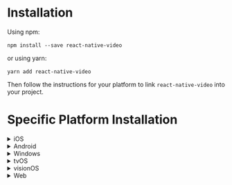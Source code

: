 # Installation

Using npm:

```shell
npm install --save react-native-video
```

or using yarn:

```shell
yarn add react-native-video
```

Then follow the instructions for your platform to link `react-native-video` into your project.

# Specific Platform Installation

<details>
<summary>iOS</summary>

## iOS

### Standard Method
Run `pod install` in the `ios` directory of your project.

⚠️ From version `6.0.0`, the minimum iOS version required is `13.0`. For more information, see the [updating section](updating.md).

### Enable Custom Features in the Podfile

Sample configurations are available in the sample app. See the [sample pod file](https://github.com/TheWidlarzGroup/react-native-video/blob/9c669a2d8a53df36773fd82ff0917280d0659bc7/examples/basic/ios/Podfile#L34).

#### Video Caching

To enable video caching, add the following line to your Podfile: ([more info here](other/caching.md))

```podfile
# Enable Video Caching
$RNVideoUseVideoCaching=true
```

#### Google IMA

Google IMA is the SDK for client-side ads integration. See the [Google documentation](https://developers.google.com/interactive-media-ads/docs/sdks/ios/client-side) for more details.

To enable Google IMA, add the following line to your Podfile:

```podfile
$RNVideoUseGoogleIMA=true
```

**If you are using Expo, you can use the [Expo plugin](other/expo.md).**

> **Note:** If you are enabling video caching (using `$RNVideoUseVideoCaching`), you must add the following to your `Gemfile`:
>
> ```ruby
> gem "cocoapods-swift-modular-headers"
> ```
>
> Then, install dependencies using:
>
> ```sh
> bundle install
> bundle exec pod install
> ```
>
> This enables Swift modular headers for Swift dependencies.

</details>

<details>
<summary>Android</summary>

## Android

From version `>= 6.0.0`, your application must use Kotlin version `>= 1.8.0`.

```gradle
buildscript {
    ...
    ext.kotlinVersion = '1.8.0'
    ext.compileSdkVersion = 34
    ext.targetSdkVersion = 34
    ...
}
```

### Enable Custom Features in the Gradle File

**If you are using Expo, you can use the [Expo plugin](other/expo.md).**

You can enable or disable the following features by setting the corresponding variables in your `android/build.gradle` file:

- `useExoplayerIMA` - Enable Google IMA SDK (ads support)
- `useExoplayerRtsp` - Enable RTSP support
- `useExoplayerSmoothStreaming` - Enable SmoothStreaming support
- `useExoplayerDash` - Enable Dash support
- `useExoplayerHls` - Enable HLS support

Each enabled feature increases the APK size, so only enable what you need.

By default, the enabled features are:
- `useExoplayerSmoothStreaming`
- `useExoplayerDash`
- `useExoplayerHls`

Example:

```gradle
buildscript {
  ext {
    ...
    useExoplayerIMA = true
    useExoplayerRtsp = true
    useExoplayerSmoothStreaming = true
    useExoplayerDash = true
    useExoplayerHls = true
    ...
  }
}
```

See the [sample app](https://github.com/TheWidlarzGroup/react-native-video/blob/9c669a2d8a53df36773fd82ff0917280d0659bc7/examples/basic/android/build.gradle#L14C5-L14C5).

</details>

<details>
<summary>Windows</summary>

## Windows

### Autolinking

**React Native Windows 0.63 and above**

Autolinking should automatically add `react-native-video` to your app.

### Manual Linking

**React Native Windows 0.62**

Make the following manual additions:

#### `windows\myapp.sln`

Add the _ReactNativeVideoCPP_ project to your solution:

1. Open your solution in Visual Studio 2019.
2. Right-click the Solution icon in Solution Explorer > Add > Existing Project...
3. Select `node_modules\react-native-video\windows\ReactNativeVideoCPP\ReactNativeVideoCPP.vcxproj`.

#### `windows\myapp\myapp.vcxproj`

Add a reference to _ReactNativeVideoCPP_ to your main application project:

1. Open your solution in Visual Studio 2019.
2. Right-click the main application project > Add > Reference...
3. Check _ReactNativeVideoCPP_ from Solution Projects.

#### `pch.h`

Add:

```cpp
#include "winrt/ReactNativeVideoCPP.h"
```

#### `app.cpp`

Add:

```cpp
PackageProviders().Append(winrt::ReactNativeVideoCPP::ReactPackageProvider());
```

before `InitializeComponent();`.

**React Native Windows 0.61 and below**

Follow the manual linking steps for React Native Windows 0.62, but use _ReactNativeVideoCPP61_ instead of _ReactNativeVideoCPP_.

</details>

<details>
<summary>tvOS</summary>

## tvOS

`react-native link react-native-video` does not work properly with the tvOS target, so the library must be added manually.

### Steps:

1. Select your project in Xcode.

   ![tvOS step 1](../assets/tvOS-step-1.jpg)

2. Select the tvOS target of your application and open the "General" tab.

   ![tvOS step 2](../assets/tvOS-step-2.jpg)

3. Scroll to "Linked Frameworks and Libraries" and click the `+` button.

   ![tvOS step 3](../assets/tvOS-step-3.jpg)

4. Select `RCTVideo-tvOS`.

   ![tvOS step 4](../assets/tvOS-step-4.jpg)

</details>

<details>
<summary>visionOS</summary>

## visionOS

Run `pod install` in the `visionos` directory of your project.

</details>

<details>
<summary>Web</summary>

## Web

No additional setup is required. Everything should work out of the box.

However, only basic video support is available. HLS, Dash, ads, and DRM are not currently supported.

</details>
